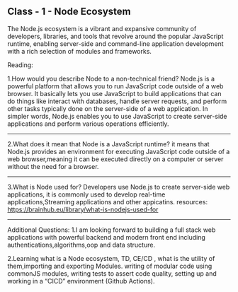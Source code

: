 ## Class - 1 - Node Ecosystem <a name="NodeEcosystem"></a>
The Node.js ecosystem is a vibrant and expansive community of developers, libraries, and tools that revolve around the popular JavaScript runtime, enabling server-side and command-line application development with a rich selection of modules and frameworks.

Reading:

1.How would you describe Node to a non-technical friend?
Node.js is a powerful platform that allows you to run JavaScript code outside of a web browser.
It basically lets you use JavaScript to build applications that can do things like
 interact with databases, handle server requests, and perform other tasks typically done on the server-side of a web application. In simpler words,
Node.js enables you to use JavaScript to create server-side applications and perform various operations efficiently.
___________________________________________________________________________________________________________
2.What does it mean that Node is a JavaScript runtime?
it means that Node.js provides an environment for executing JavaScript code outside of a web browser,meaning it can be executed directly 
on a computer or server without the need for a browser.

___________________________________________________________________________________________________________
3.What is Node used for?
Developers use Node.js to create server-side web applications,
it is commonly used to develop real-time applications,Streaming applications and other appicatins.
resources:
https://brainhub.eu/library/what-is-nodejs-used-for

___________________________________________________________________________________________________________
Additional Questions:
1.I am looking forward to building a full stack web applications with powerful backend and modern front end
including authentications,algorithms,oop and data structure. 

2.Learning what is a Node ecosystem, TD, CE/CD , what is the
utility of them,importing and exporting Modules.
writing of modular code using commonJS modules, writing tests to assert code quality,
 setting up and working in a “CICD” environment (Github Actions).


